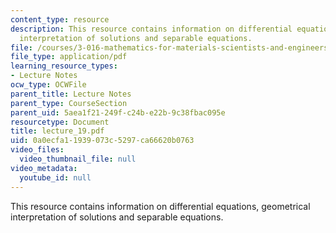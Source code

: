 ```yaml
---
content_type: resource
description: This resource contains information on differential equations, geometrical
  interpretation of solutions and separable equations.
file: /courses/3-016-mathematics-for-materials-scientists-and-engineers-fall-2005/0a0ecfa11939073c5297ca66620b0763_lecture_19.pdf
file_type: application/pdf
learning_resource_types:
- Lecture Notes
ocw_type: OCWFile
parent_title: Lecture Notes
parent_type: CourseSection
parent_uid: 5aea1f21-249f-c24b-e22b-9c38fbac095e
resourcetype: Document
title: lecture_19.pdf
uid: 0a0ecfa1-1939-073c-5297-ca66620b0763
video_files:
  video_thumbnail_file: null
video_metadata:
  youtube_id: null
---
```

This resource contains information on differential equations, geometrical interpretation of solutions and separable equations.